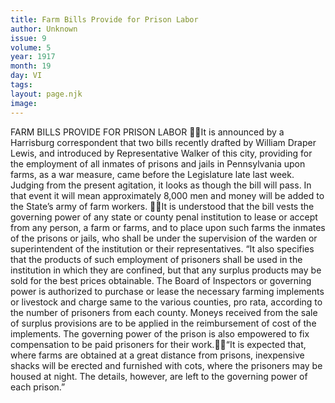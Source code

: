 ```yaml
---
title: Farm Bills Provide for Prison Labor
author: Unknown
issue: 9
volume: 5
year: 1917
month: 19
day: VI
tags:
layout: page.njk
image:
---
```

FARM BILLS PROVIDE FOR PRISON LABOR It is announced by a Harrisburg correspondent that two bills recently drafted by William Draper Lewis, and introduced by Representative Walker of this city, providing for the employment of all inmates of prisons and jails in Pennsylvania upon farms, as a war measure, came before the Legislature late last week. Judging from the present agitation, it looks as though the bill will pass. In that event it will mean approximately 8,000 men and money will be added to the State’s army of farm workers. It is understood that the bill vests the governing power of any state or county penal institution to lease or accept from any person, a farm or farms, and to place upon such farms the inmates of the prisons or jails, who shall be under the supervision of the warden or superintendent of the institution or their representatives. “It also specifies that the products of such employment of prisoners shall be used in the institution in which they are confined, but that any surplus products may be sold for the best prices obtainable. The Board of Inspectors or governing power is authorized to purchase or lease the necessary farming implements or livestock and charge same to the various counties, pro rata, according to the number of prisoners from each county. Moneys received from the sale of surplus provisions are to be applied in the reimbursement of cost of the implements. The governing power of the prison is also empowered to fix compensation to be paid prisoners for their work.“It is expected that, where farms are obtained at a great distance from prisons, inexpensive shacks will be erected and furnished with cots, where the prisoners may be housed at night. The details, however, are left to the governing power of each prison.” 
